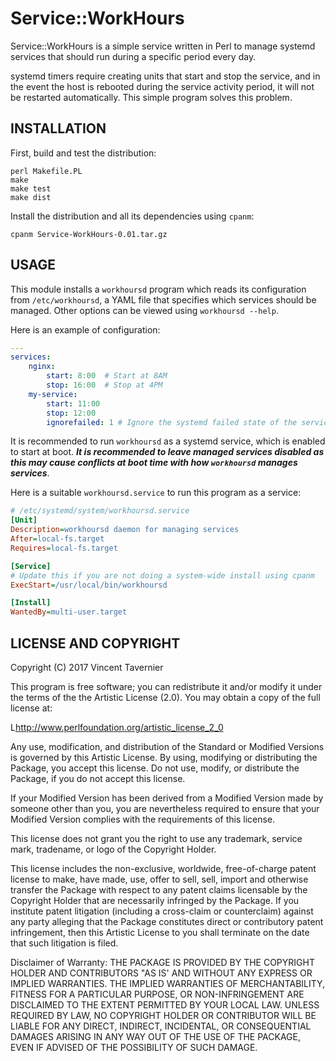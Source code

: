 # Service::WorkHours

Service::WorkHours is a simple service written in Perl to manage systemd
services that should run during a specific period every day.

systemd timers require creating units that start and stop the service, and in
the event the host is rebooted during the service activity period, it will not
be restarted automatically. This simple program solves this problem.

## INSTALLATION

First, build and test the distribution:

    perl Makefile.PL
    make
    make test
    make dist

Install the distribution and all its dependencies using `cpanm`:

    cpanm Service-WorkHours-0.01.tar.gz

## USAGE

This module installs a `workhoursd` program which reads its configuration from
`/etc/workhoursd`, a YAML file that specifies which services should be managed.
Other options can be viewed using `workhoursd --help`.

Here is an example of configuration:

```yaml
---
services:
    nginx:
        start: 8:00  # Start at 8AM
        stop: 16:00  # Stop at 4PM
    my-service:
        start: 11:00
        stop: 12:00
        ignorefailed: 1 # Ignore the systemd failed state of the service

```

It is recommended to run `workhoursd` as a systemd service, which is enabled to
start at boot. ***It is recommended to leave managed services disabled as this
may cause conflicts at boot time with how `workhoursd` manages services***.

Here is a suitable `workhoursd.service` to run this program
as a service:

```ini
# /etc/systemd/system/workhoursd.service
[Unit]
Description=workhoursd daemon for managing services
After=local-fs.target
Requires=local-fs.target

[Service]
# Update this if you are not doing a system-wide install using cpanm
ExecStart=/usr/local/bin/workhoursd

[Install]
WantedBy=multi-user.target
```

## LICENSE AND COPYRIGHT

Copyright (C) 2017 Vincent Tavernier

This program is free software; you can redistribute it and/or modify it
under the terms of the the Artistic License (2.0). You may obtain a
copy of the full license at:

L<http://www.perlfoundation.org/artistic_license_2_0>

Any use, modification, and distribution of the Standard or Modified
Versions is governed by this Artistic License. By using, modifying or
distributing the Package, you accept this license. Do not use, modify,
or distribute the Package, if you do not accept this license.

If your Modified Version has been derived from a Modified Version made
by someone other than you, you are nevertheless required to ensure that
your Modified Version complies with the requirements of this license.

This license does not grant you the right to use any trademark, service
mark, tradename, or logo of the Copyright Holder.

This license includes the non-exclusive, worldwide, free-of-charge
patent license to make, have made, use, offer to sell, sell, import and
otherwise transfer the Package with respect to any patent claims
licensable by the Copyright Holder that are necessarily infringed by the
Package. If you institute patent litigation (including a cross-claim or
counterclaim) against any party alleging that the Package constitutes
direct or contributory patent infringement, then this Artistic License
to you shall terminate on the date that such litigation is filed.

Disclaimer of Warranty: THE PACKAGE IS PROVIDED BY THE COPYRIGHT HOLDER
AND CONTRIBUTORS "AS IS' AND WITHOUT ANY EXPRESS OR IMPLIED WARRANTIES.
THE IMPLIED WARRANTIES OF MERCHANTABILITY, FITNESS FOR A PARTICULAR
PURPOSE, OR NON-INFRINGEMENT ARE DISCLAIMED TO THE EXTENT PERMITTED BY
YOUR LOCAL LAW. UNLESS REQUIRED BY LAW, NO COPYRIGHT HOLDER OR
CONTRIBUTOR WILL BE LIABLE FOR ANY DIRECT, INDIRECT, INCIDENTAL, OR
CONSEQUENTIAL DAMAGES ARISING IN ANY WAY OUT OF THE USE OF THE PACKAGE,
EVEN IF ADVISED OF THE POSSIBILITY OF SUCH DAMAGE.


